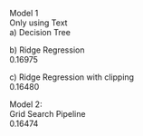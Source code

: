 Model 1      
Only using Text      
a) Decision Tree      


b) Ridge Regression     
0.16975     

c) Ridge Regression with clipping     
0.16480      

Model 2:     
Grid Search Pipeline    
0.16474     
